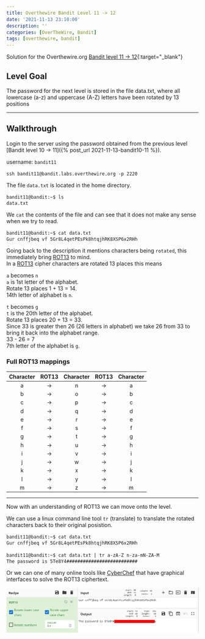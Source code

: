 ```yaml
---
title: Overthewire Bandit Level 11 -> 12
date: '2021-11-13 23:10:00'
description: ''
categories: [OverTheWire, Bandit]
tags: [overthewire, bandit]
---
```


Solution for the Overthewire.org [Bandit level 11 -> 12](https://overthewire.org/wargames/bandit/bandit12.html){:target="\_blank"}

## Level Goal 
The password for the next level is stored in the file data.txt, where all lowercase (a-z) and uppercase (A-Z) letters have been rotated by 13 positions

---

## Walkthrough

Login to the server using the password obtained from the previous level [Bandit level 10 -> 11]({% post_url 2021-11-13-bandit10-11 %}). 

username: `bandit11` 

```
ssh bandit11@bandit.labs.overthewire.org -p 2220
```

The file `data.txt` is located in the home directory.  
```
bandit11@bandit:~$ ls
data.txt 
```

We `cat` the contents of the file and can see that it does not make any sense when we try to read. 
```
bandit11@bandit:~$ cat data.txt
Gur cnffjbeq vf 5Gr8L4qetPEsPk8htqjhRK8XSP6x2RHh
```

Going back to the description it mentions characters being `rotated`, this immediately bring [ROT13](https://en.wikipedia.org/wiki/ROT13) to mind.  
In a [ROT13](https://en.wikipedia.org/wiki/ROT13) cipher characters are rotated 13 places this means  

`a` becomes `n`  
`a` is 1st letter of the alphabet.  
Rotate 13 places  1 + 13 = 14.  
14th letter of alphabet is `n`.

`t` becomes `g`  
`t` is the 20th letter of the alphabet.  
Rotate 13 places 20 + 13 = 33.  
Since 33 is greater then 26 (26 letters in alphabet) we take 26 from 33 to bring it back into the alphabet range.  
33 - 26 = 7  
7th letter of the alphabet is `g`.

### Full ROT13 mappings

| Character | ROT13 | Character | ROT13 | Character | 
| :---: | :---: | :---: | :---: | :---: |
| a | -> | n | -> | a |
| b | -> | o | -> | b |
| c | -> | p | -> | c |
| d | -> | q | -> | d |
| e | -> | r | -> | e |
| f | -> | s | -> | f |
| g | -> | t | -> | g |
| h | -> | u | -> | h |
| i | -> | v | -> | i |
| j | -> | w | -> | j |
| k | -> | x | -> | k |
| l | -> | y | -> | l |
| m | -> | z | -> | m |

--- 

Now with an understanding of ROT13 we can move onto the level. 

We can use a linux command line tool `tr` (translate) to translate the rotated characters back to their original posistion.

```
bandit11@bandit:~$ cat data.txt
Gur cnffjbeq vf 5Gr8L4qetPEsPk8htqjhRK8XSP6x2RHh

bandit11@bandit:~$ cat data.txt | tr a-zA-Z n-za-mN-ZA-M
The password is 5Te8Y4##########################
```
Or we can one of many online tools like [CyberChef](https://gchq.github.io/CyberChef/) that have graphical interfaces to solve the ROT13 ciphertext.


![cyber chef](/assets/img/overthewire/bandit/CyberChef%20-%20ROT13.png)
